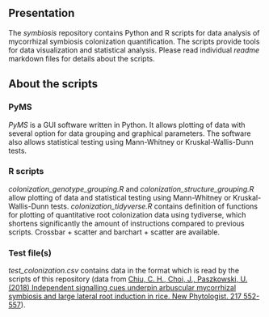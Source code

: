 ## Presentation
The *symbiosis* repository contains Python and R scripts for data analysis of mycorrhizal symbiosis colonization quantification. The scripts
provide tools for data visualization and statistical analysis. Please read individual *readme* markdown files for details about the scripts.

## About the scripts
### PyMS
*PyMS* is a GUI software written in Python. It allows plotting of data with several option for data grouping and graphical parameters. The
software also allows statistical testing using Mann-Whitney or Kruskal-Wallis-Dunn tests.

### R scripts
*colonization_genotype_grouping.R* and *colonization_structure_grouping.R* allow plotting of data and statistical testing using Mann-Whitney 
or Kruskal-Wallis-Dunn tests.
*colonization_tidyverse.R* contains definition of functions for plotting of quantitative root colonization data using tydiverse, which shortens significantly the amount of instructions compared to previous scripts. Crossbar + scatter and barchart + scatter are available.

### Test file(s)
*test_colonization.csv* contains data in the format which is read by the scripts of this repository (data from [Chiu, C. H., Choi, J., Paszkowski, U. (2018) Independent signalling cues underpin arbuscular mycorrhizal symbiosis and large lateral root induction in rice. New Phytologist. 217 552-557](https://www.ncbi.nlm.nih.gov/pubmed/29194644)).
